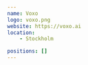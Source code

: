 ```yaml
---
name: Voxo
logo: voxo.png
website: https://voxo.ai
location: 
    - Stockholm

positions: []
---
```

